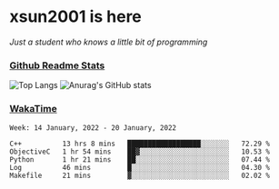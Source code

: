 # xsun2001 is here

*Just a student who knows a little bit of programming*

### [Github Readme Stats](https://github.com/anuraghazra/github-readme-stats)

![Top Langs](https://github-readme-stats.vercel.app/api/top-langs/?username=xsun2001&layout=compact&theme=radical) ![Anurag's GitHub stats](https://github-readme-stats.vercel.app/api?username=xsun2001&show_icons=true&theme=radical)

### [WakaTime](https://wakatime.com)

<!--START_SECTION:waka-->
```text
Week: 14 January, 2022 - 20 January, 2022

C++          13 hrs 8 mins   ██████████████████░░░░░░░   72.29 % 
ObjectiveC   1 hr 54 mins    ██▓░░░░░░░░░░░░░░░░░░░░░░   10.53 % 
Python       1 hr 21 mins    ██░░░░░░░░░░░░░░░░░░░░░░░   07.44 % 
Log          46 mins         █░░░░░░░░░░░░░░░░░░░░░░░░   04.30 % 
Makefile     21 mins         ▓░░░░░░░░░░░░░░░░░░░░░░░░   02.02 % 
```
<!--END_SECTION:waka-->

